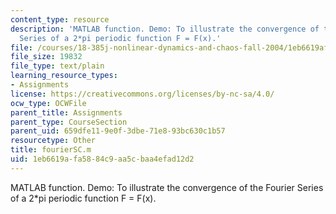 ```yaml
---
content_type: resource
description: 'MATLAB function. Demo: To illustrate the convergence of the Fourier
  Series of a 2*pi periodic function F = F(x).'
file: /courses/18-385j-nonlinear-dynamics-and-chaos-fall-2004/1eb6619afa5884c9aa5cbaa4efad12d2_fourierSC.m
file_size: 19832
file_type: text/plain
learning_resource_types:
- Assignments
license: https://creativecommons.org/licenses/by-nc-sa/4.0/
ocw_type: OCWFile
parent_title: Assignments
parent_type: CourseSection
parent_uid: 659dfe11-9e0f-3dbe-71e8-93bc630c1b57
resourcetype: Other
title: fourierSC.m
uid: 1eb6619a-fa58-84c9-aa5c-baa4efad12d2
---
```

MATLAB function. Demo: To illustrate the convergence of the Fourier Series of a 2*pi periodic function F = F(x).